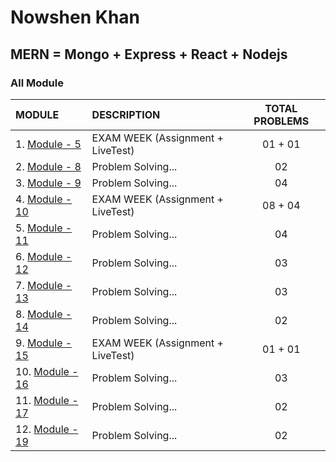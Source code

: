 # Nowshen Khan

## MERN = Mongo + Express + React + Nodejs

### All Module

| MODULE                       | DESCRIPTION                       | TOTAL PROBLEMS |
| :--------------------------- | :-------------------------------- | :------------: |
| 1. [Module - 5](module-5)    | EXAM WEEK (Assignment + LiveTest) |    01 + 01     |
| 2. [Module - 8](module-8)    | Problem Solving...                |       02       |
| 3. [Module - 9](module-9)    | Problem Solving...                |       04       |
| 4. [Module - 10](module-10)  | EXAM WEEK (Assignment + LiveTest) |    08 + 04     |
| 5. [Module - 11](module-11)  | Problem Solving...                |       04       |
| 6. [Module - 12](module-12)  | Problem Solving...                |       03       |
| 7. [Module - 13](module-13)  | Problem Solving...                |       03       |
| 8. [Module - 14](module-14)  | Problem Solving...                |       02       |
| 9. [Module - 15](module-15)  | EXAM WEEK (Assignment + LiveTest) |    01 + 01     |
| 10. [Module - 16](module-16) | Problem Solving...                |       03       |
| 11. [Module - 17](module-17) | Problem Solving...                |       02       |
| 12. [Module - 19](module-19) | Problem Solving...                |       02       |